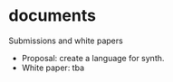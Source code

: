 documents
=========

Submissions and white papers

- Proposal: create a language for synth. 
- White paper: tba
